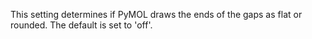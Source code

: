 This setting determines if PyMOL draws the ends of the gaps as flat or
rounded. The default is set to \'off\'.
